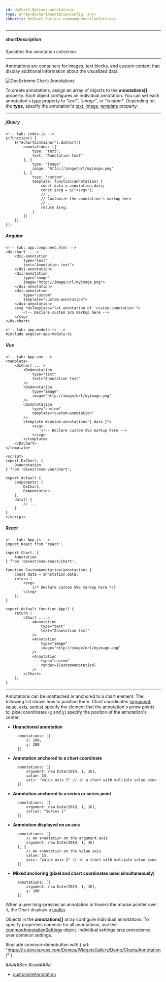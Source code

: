 ```yaml
---
id: dxChart.Options.annotations
type: Array<dxChartAnnotationConfig, any>
inherits: dxChart.Options.commonAnnotationSettings
---
```

---
##### shortDescription
Specifies the annotation collection.

---
Annotations are containers for images, text blocks, and custom content that display additional information about the visualized data. 

![DevExtreme Chart: Annotations](/images/ChartJS/visual_elements/annotations.png)

To create annotations, assign an array of objects to the **annotations[]** property. Each object configures an individual annotation. You can set each annotation's [type](/api-reference/_hidden/BaseWidgetAnnotationConfig/type.md '/Documentation/ApiReference/UI_Components/dxChart/Configuration/annotations/#type') property to *"text"*, *"image"*, or *"custom"*. Depending on the **type**, specify the annotation's [text](/api-reference/_hidden/BaseWidgetAnnotationConfig/text.md '/Documentation/ApiReference/UI_Components/dxChart/Configuration/annotations/#text'), [image](/api-reference/_hidden/BaseWidgetAnnotationConfig/image '/Documentation/ApiReference/UI_Components/dxChart/Configuration/annotations/image/'), [template](/api-reference/_hidden/dxChartCommonAnnotationConfig/template.md '/Documentation/ApiReference/UI_Components/dxChart/Configuration/annotations/#template') property:

---
##### jQuery

    <!-- tab: index.js -->
    $(function() {
        $("#chartContainer").dxChart({
            annotations: [{
                type: "text",
                text: "Annotation text"
            }, {
                type: "image",
                image: "http://image/url/myimage.png"
            }, {
                type: "custom",
                template: function(annotation) {
                    const data = annotation.data;
                    const $svg = $("<svg>");
                    // ...
                    // Customize the annotation's markup here
                    // ...
                    return $svg;
                }
            }]
        });
    });

##### Angular

    <!-- tab: app.component.html -->
    <dx-chart ... >
        <dxi-annotation
            type="text"
            text="Annotation text">
        </dxi-annotation>
        <dxi-annotation
            type="image"
            image="http://image/url/myimage.png">
        </dxi-annotation>
        <dxi-annotation
            type="custom"
            template="custom-annotation">
        </dxi-annotation>
        <svg *dxTemplate="let annotation of 'custom-annotation'">
            <!-- Declare custom SVG markup here -->
        </svg>
    </dx-chart>

    <!-- tab: app.module.ts -->
    #include angular-app-module-ts

##### Vue

    <!-- tab: App.vue -->
    <template>
        <DxChart ... >
            <DxAnnotation
                type="text"
                text="Annotation text"
            />
            <DxAnnotation
                type="image"
                image="http://image/url/myimage.png"
            />
            <DxAnnotation
                type="custom"
                template="custom-annotation"
            />
            <template #custom-annotation="{ data }">
                <svg>
                    <!-- Declare custom SVG markup here -->
                </svg>
            </template>
        </DxChart>
    </template>

    <script>
    import DxChart, {
        DxAnnotation
    } from 'devextreme-vue/chart';

    export default {
        components: {
            DxChart,
            DxAnnotation
        },
        data() {
            // ...
        }
    }
    </script>

##### React

    <!-- tab: App.js -->
    import React from 'react';

    import Chart, {
        Annotation
    } from 'devextreme-react/chart';

    function CustomAnnotation(annotation) {
        const data = annotation.data;
        return (
            <svg>
                {/* Declare custom SVG markup here */}
            </svg>
        );
    }

    export default function App() {
        return (
            <Chart ... >
                <Annotation
                    type="text"
                    text="Annotation text"
                />
                <Annotation
                    type="image"
                    image="http://image/url/myimage.png"
                />
                <Annotation
                    type="custom"
                    render={CustomAnnotation}
                />
            </Chart>
        );
    }

---

Annotations can be unattached or anchored to a chart element. The following list shows how to position them. Chart coordinates ([argument](/api-reference/_hidden/BaseChartAnnotationConfig/argument.md '/Documentation/ApiReference/UI_Components/dxChart/Configuration/annotations/#argument'), [value](/api-reference/_hidden/BaseChartAnnotationConfig/value.md '/Documentation/ApiReference/UI_Components/dxChart/Configuration/annotations/#value'), [axis](/api-reference/_hidden/dxChartCommonAnnotationConfig/axis.md '/Documentation/ApiReference/UI_Components/dxChart/Configuration/annotations/#axis'), [series](/api-reference/_hidden/BaseChartAnnotationConfig/series.md '/Documentation/ApiReference/UI_Components/dxChart/Configuration/annotations/#series')) specify the element that the annotation's arrow points to; pixel coordinates ([x](/api-reference/_hidden/BaseChartAnnotationConfig/x.md '/Documentation/ApiReference/UI_Components/dxChart/Configuration/annotations/#x') and [y](/api-reference/_hidden/BaseChartAnnotationConfig/y.md '/Documentation/ApiReference/UI_Components/dxChart/Configuration/annotations/#y')) specify the position of the annotation's center.

- **Unanchored annotation**

        annotations: [{
            x: 100,
            y: 200
        }]

- **Annotation anchored to a chart coordinate**

        annotations: [{
            argument: new Date(2019, 1, 16),
            value: 15,
            axis: "Value axis 2" // in a chart with multiple value axes
        }]

- **Annotation anchored to a series or series point**

        annotations: [{
            argument: new Date(2019, 1, 16),
            series: "Series 1"
        }]

- **Annotation displayed on an axis**

        annotations: [{ 
            // An annotation on the argument axis 
            argument: new Date(2019, 1, 16)
        }, { 
            // An annotation on the value axis 
            value: 15,  
            axis: "Value axis 2" // in a chart with multiple value axes
        }]

- **Mixed anchoring (pixel and chart coordinates used simultaneously)**

        annotations: [{
            argument: new Date(2019, 1, 16),
            y: 200
        }]

When a user long-presses an annotation or hovers the mouse pointer over it, the Chart displays a [tooltip](/api-reference/_hidden/BaseWidgetAnnotationConfig/tooltipEnabled.md '/Documentation/ApiReference/UI_Components/dxChart/Configuration/annotations/#tooltipEnabled').

Objects in the **annotations[]** array configure individual annotations. To specify properties common for all annotations, use the [commonAnnotationSettings](/api-reference/10%20UI%20Components/dxChart/1%20Configuration/commonAnnotationSettings '/Documentation/ApiReference/UI_Components/dxChart/Configuration/commonAnnotationSettings/') object. Individual settings take precedence over common settings.

#include common-demobutton with {
    url: "https://js.devexpress.com/Demos/WidgetsGallery/Demo/Charts/Annotation/"
}

#####See Also#####
- [customizeAnnotation](/api-reference/10%20UI%20Components/dxChart/1%20Configuration/customizeAnnotation.md '/Documentation/ApiReference/UI_Components/dxChart/Configuration/#customizeAnnotation')
